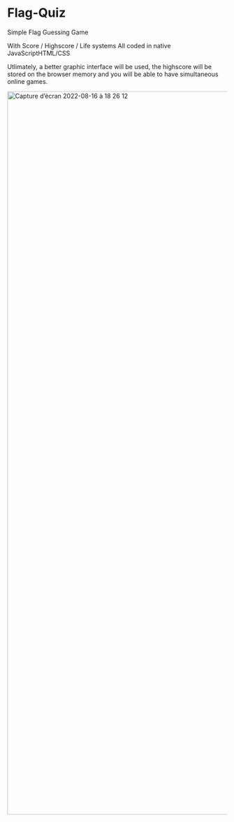 # Flag-Quiz
Simple Flag Guessing Game

With Score / Highscore / Life systems
All coded in native JavaScriptHTML/CSS

Utlimately, a better graphic interface will be used, the highscore will be stored on the browser memory and you will be able to have simultaneous online games.

<img width="1657" alt="Capture d’écran 2022-08-16 à 18 26 12" src="https://user-images.githubusercontent.com/109336882/184930514-bae57059-2581-460b-a609-9fce37ef5caf.png">
